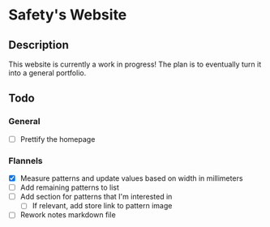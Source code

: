 # Safety's Website
## Description
This website is currently a work in progress! The plan is to eventually turn it into a general portfolio.

## Todo
### General
- [ ] Prettify the homepage
### Flannels
- [x] Measure patterns and update values based on width in millimeters
- [ ] Add remaining patterns to list
- [ ] Add section for patterns that I'm interested in
  - [ ] If relevant, add store link to pattern image
- [ ] Rework notes markdown file